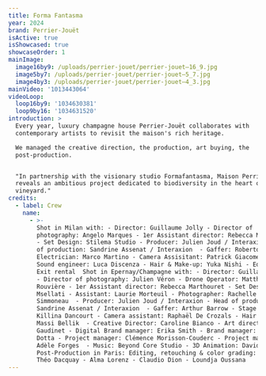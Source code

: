 ```yaml
---
title: Forma Fantasma
year: 2024
brand: Perrier-Jouët
isActive: true
isShowcased: true
showcaseOrder: 1
mainImage:
  image16by9: /uploads/perrier-jouet/perrier-jouet–16_9.jpg
  image5by7: /uploads/perrier-jouet/perrier-jouet–5_7.jpg
  image4by3: /uploads/perrier-jouet/perrier-jouet–4_3.jpg
mainVideo: '1013443064'
videoLoop:
  loop16by9: '1034630381'
  loop9by16: '1034631520'
introduction: >
  Every year, luxury champagne house Perrier-Jouët collaborates with
  contemporary artists to revisit the maison's rich heritage.

  We managed the creative direction, the production, art buying, the
  post-production. 


  "In partnership with the visionary studio Formafantasma, Maison Perrier-Jouët
  reveals an ambitious project dedicated to biodiversity in the heart of its
  vineyard." 
credits:
  - label: Crew
    name:
      - >-
        Shot in Milan with: - Director: Guillaume Jolly - Director of
        photography: Angelo Marques - 1er Assistant director: Rebecca Marthouret
        - Set Design: Stilema Studio - Producer: Julien Joud / Interaxion - Head
        of production: Sandrine Assenat / Interaxion  - Gaffer: Roberto Varia -
        Electrician: Marco Martino - Camera Assisitant: Patrick Giacomelli -
        Sound engineer: Luca Discenza - Hair & Make-up: Yuka Nishi - Equipment:
        Exit rental  Shot in Epernay/Champagne with: - Director: Guillaume Jolly
        - Director of photography: Julien Véron - Drone Operator: Matthis
        Rouvière - 1er Assistant director: Rebecca Marthouret - Set Design: Tara
        Msellati - Assistant: Laurie Morteuil - Photographer: Rachelle
        Simmoneau  - Producer: Julien Joud / Interaxion - Head of production:
        Sandrine Assenat / Interaxion  - Gaffer: Arthur Barrow - Stage manager:
        Killina Dancourt - Camera assistant: Raphaël De Crozals - Hair Make up:
        Massi Bellik  - Creative Director: Caroline Bianco - Art director: Jeff
        Gaudinet - Digital Brand manager: Erika Smith - Brand manager: Sofia
        Dotta - Project manager: Clémence Morisson-Couderc - Project manager:
        Adèle Forges  - Music: Beyond Core Studio - 3D Animation: David Pergier 
        Post-Production in Paris: Editing, retouching & color grading: Reepost -
        Théo Dacquay - Alma Lorenz - Claudio Dion - Loundja Oussana
---
```


